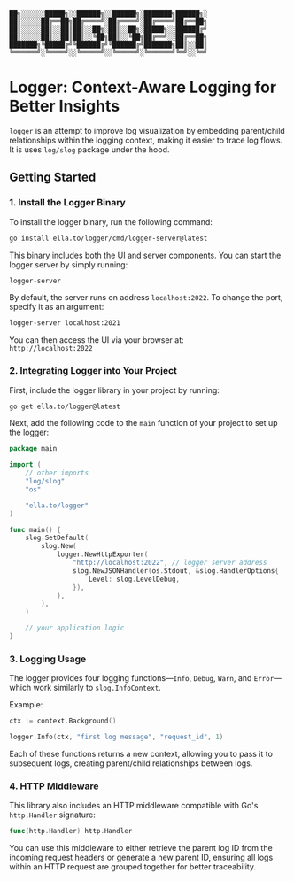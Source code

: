 ```
██╗░░░░░░█████╗░░██████╗░░██████╗░███████╗██████╗░
██║░░░░░██╔══██╗██╔════╝░██╔════╝░██╔════╝██╔══██╗
██║░░░░░██║░░██║██║░░██╗░██║░░██╗░█████╗░░██████╔╝
██║░░░░░██║░░██║██║░░╚██╗██║░░╚██╗██╔══╝░░██╔══██╗
███████╗╚█████╔╝╚██████╔╝╚██████╔╝███████╗██║░░██║
╚══════╝░╚════╝░░╚═════╝░░╚═════╝░╚══════╝╚═╝░░╚═╝
```

# Logger: Context-Aware Logging for Better Insights

`logger` is an attempt to improve log visualization by embedding parent/child relationships within the logging context, making it easier to trace log flows. It is uses `log/slog` package under the hood.

## Getting Started

### 1. Install the Logger Binary

To install the logger binary, run the following command:

```bash
go install ella.to/logger/cmd/logger-server@latest
```

This binary includes both the UI and server components. You can start the logger server by simply running:

```bash
logger-server
```

By default, the server runs on address `localhost:2022`. To change the port, specify it as an argument:

```bash
logger-server localhost:2021
```

You can then access the UI via your browser at:  
`http://localhost:2022`

### 2. Integrating Logger into Your Project

First, include the logger library in your project by running:

```bash
go get ella.to/logger@latest
```

Next, add the following code to the `main` function of your project to set up the logger:

```go
package main

import (
    // other imports
    "log/slog"
    "os"

    "ella.to/logger"
)

func main() {
    slog.SetDefault(
        slog.New(
            logger.NewHttpExporter(
                "http://localhost:2022", // logger server address
                slog.NewJSONHandler(os.Stdout, &slog.HandlerOptions{
                    Level: slog.LevelDebug,
                }),
            ),
        ),
    )

    // your application logic
}
```

### 3. Logging Usage

The logger provides four logging functions—`Info`, `Debug`, `Warn`, and `Error`—which work similarly to `slog.InfoContext`.

Example:

```go
ctx := context.Background()

logger.Info(ctx, "first log message", "request_id", 1)
```

Each of these functions returns a new context, allowing you to pass it to subsequent logs, creating parent/child relationships between logs.

### 4. HTTP Middleware

This library also includes an HTTP middleware compatible with Go's `http.Handler` signature:

```go
func(http.Handler) http.Handler
```

You can use this middleware to either retrieve the parent log ID from the incoming request headers or generate a new parent ID, ensuring all logs within an HTTP request are grouped together for better traceability.
